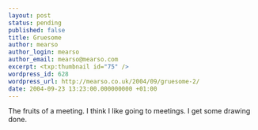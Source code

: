 ```yaml
---
layout: post
status: pending
published: false
title: Gruesome
author: mearso
author_login: mearso
author_email: mearso@mearso.com
excerpt: <txp:thumbnail id="75" />
wordpress_id: 628
wordpress_url: http://mearso.co.uk/2004/09/gruesome-2/
date: 2004-09-23 13:23:00.000000000 +01:00
---
```

The fruits of a meeting. I think I like going to meetings. I get some drawing done.
